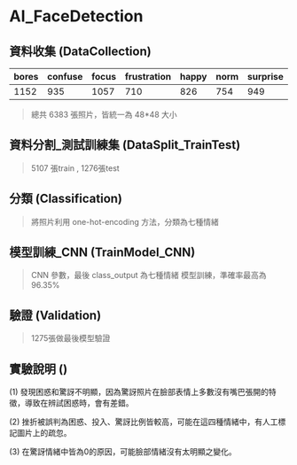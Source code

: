 # AI_FaceDetection #
## 資料收集 (DataCollection) ##

 bores | confuse | focus | frustration | happy | norm | surprise  
-------|---------|-------|-------------|-------|------|----------- 
  1152 |   935   |  1057 |     710     |  826  |  754 |   949
  
 > 總共 6383 張照片，皆統一為 48*48 大小
  
## 資料分割_測試訓練集 (DataSplit_TrainTest) ##

 > 5107 張train , 1276張test
  
## 分類 (Classification) ##

 > 將照片利用 one-hot-encoding 方法，分類為七種情緒
 
## 模型訓練_CNN (TrainModel_CNN) ##

 > CNN 參數，最後 class_output 為七種情緒
 > 模型訓練，準確率最高為 96.35% 
 
## 驗證 (Validation) ##

 > 1275張做最後模型驗證
 
 
 ## 實驗說明 () ##

 (1) 發現困惑和驚訝不明顯，因為驚訝照片在臉部表情上多數沒有嘴巴張開的特徵，導致在辨試困惑時，會有差錯。
 
 (2)	挫折被誤判為困惑、投入、驚訝比例皆較高，可能在這四種情緒中，有人工標記圖片上的疏忽。
 
 (3)	在驚訝情緒中皆為0的原因，可能臉部情緒沒有太明顯之變化。
